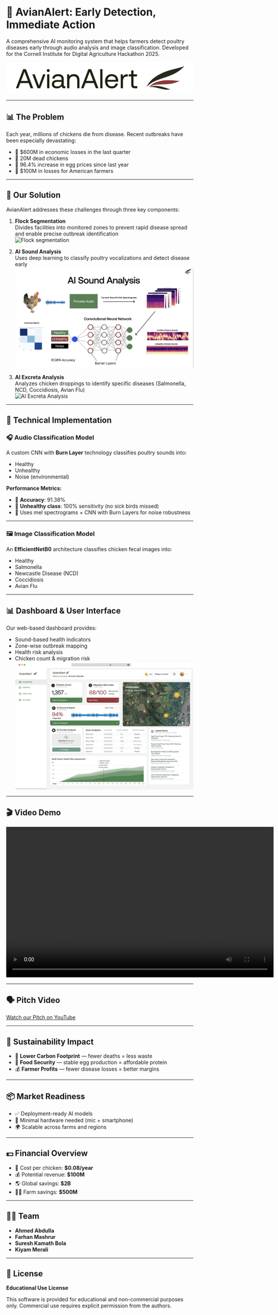# 🐔 AvianAlert: Early Detection, Immediate Action

A comprehensive AI monitoring system that helps farmers detect poultry diseases early through audio analysis and image classification. Developed for the Cornell Institute for Digital Agriculture Hackathon 2025.

![AvianAlert Logo](media/avian2.png)

---

## 📊 The Problem

Each year, millions of chickens die from disease. Recent outbreaks have been especially devastating:

- 💸 $600M in economic losses in the last quarter  
- 🐔 20M dead chickens  
- 🥚 96.4% increase in egg prices since last year  
- 🌾 $100M in losses for American farmers  

---

## 🧠 Our Solution

AvianAlert addresses these challenges through three key components:

1. **Flock Segmentation**  
   Divides facilities into monitored zones to prevent rapid disease spread and enable precise outbreak identification  
   ![Flock segmentation](media/Screenshot%202025-03-03%20at%202.52.08 PM.png)

2. **AI Sound Analysis**  
   Uses deep learning to classify poultry vocalizations and detect disease early  
   ![AI sound analysis](media/AISoundOverview.png)

3. **AI Excreta Analysis**  
   Analyzes chicken droppings to identify specific diseases (Salmonella, NCD, Coccidiosis, Avian Flu)  
   ![AI Excreta Analysis](media/Screenshot%202025-03-03%20at%202.52.26 PM.png)

---

## 🔬 Technical Implementation

### 🎧 Audio Classification Model

A custom CNN with **Burn Layer** technology classifies poultry sounds into:
- Healthy
- Unhealthy
- Noise (environmental)

**Performance Metrics:**
- 🎯 **Accuracy**: 91.38%
- 🚨 **Unhealthy class**: 100% sensitivity (no sick birds missed)
- 🔧 Uses mel spectrograms + CNN with Burn Layers for noise robustness

---

### 🖼️ Image Classification Model

An **EfficientNetB0** architecture classifies chicken fecal images into:
- Healthy
- Salmonella
- Newcastle Disease (NCD)
- Coccidiosis
- Avian Flu

---

## 📊 Dashboard & User Interface

Our web-based dashboard provides:
- Sound-based health indicators
- Zone-wise outbreak mapping
- Health risk analysis
- Chicken count & migration risk  
![Dashboard UI](media/IMG_8791.png)

---


## 🎬 Video Demo

<video src="[https://github.com/farhan-439/avian_alert/issues/1#issue-2978525728](https://github.com/user-attachments/assets/ae1ab94e-8540-467f-96c0-c18d7744723d)" width="720" height="405" controls></video>


---

## 🗣️ Pitch Video

[Watch our Pitch on YouTube](https://youtu.be/WwGf5H9atKg)

---

## 🌱 Sustainability Impact

- 🐣 **Lower Carbon Footprint** — fewer deaths = less waste  
- 🍳 **Food Security** — stable egg production = affordable protein  
- 💰 **Farmer Profits** — fewer disease losses = better margins  

---

## 📦 Market Readiness

- ✅ Deployment-ready AI models
- 📱 Minimal hardware needed (mic + smartphone)
- 🌍 Scalable across farms and regions

---

## 💵 Financial Overview

- 🐔 Cost per chicken: **$0.08/year**
- 💰 Potential revenue: **$100M**
- 🌎 Global savings: **$2B**
- 🧑‍🌾 Farm savings: **$500M**

---

## 👨‍💻 Team

- **Ahmed Abdulla**
- **Farhan Mashrur**
- **Suresh Kamath Bola**
- **Kiyam Merali**

---

## 📜 License

**Educational Use License**

This software is provided for educational and non-commercial purposes only. Commercial use requires explicit permission from the authors.
